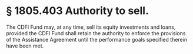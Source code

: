 # § 1805.403   Authority to sell.

The CDFI Fund may, at any time, sell its equity investments and loans, provided the CDFI Fund shall retain the authority to enforce the provisions of the Assistance Agreement until the performance goals specified therein have been met.




